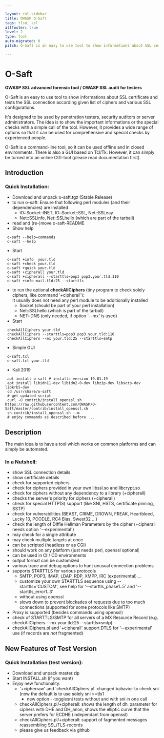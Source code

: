```yaml
---

layout: col-sidebar
title: OWASP O-Saft
tags: tlsm, ssl
altfooter: true
level: 2
type: tool
auto-migrated: 0
pitch: O-Saft is an easy to use tool to show informations about SSL certificate and tests the SSL connection according given list of ciphers and various SSL configurations.

---
```


# O-Saft
**OWASP SSL advanced forensic tool / OWASP SSL audit for testers**

O-Saft is an easy to use tool to show informations about SSL certificate and tests the SSL connection according given list of ciphers and various SSL configurations.

It's designed to be used by penetration testers, security auditors or server administrators. The idea is to show the important informations or the special checks with a simple call of the tool. However, it provides a wide range of options so that it can be used for comprehensive and special checks by experienced people.

O-Saft is a command-line tool, so it can be used offline and in closed environments. There is also a GUI based on Tcl/Tk. However, it can simply be turned into an online CGI-tool (please read documentation first).

## Introduction 
### Quick Installation:
* Download and unpack o-saft.tgz (Stable Release)
* to run o-saft: Ensure that following perl modules (and their dependencies) are installed
  * IO::Socket::INET, IO::Socket::SSL, Net::SSLeay
  * Net::SSLinfo, Net::SSLhello (which are part of the tarball)
* read and (re-)move o-saft-README
* Show help
```
 o-saft --help=commands
 o-saft --help
```
* Start 
```
 o-saft +info  your.tld
 o-saft +check your.tld
 o-saft +quick your.tld
 o-saft +cipherall your.tld
 o-saft +cipherall --starttls=pop3 pop3.your.tld:110
 o-saft +info mail.tld:25 --starttls
```
* to run the optional **checkAllCiphers** (tiny program to check solely ciphers, like command '+cipherall'):<br>It usually does not need any perl module to be additionally installed
  * Socket (should be part of your perl installation)
  * Net::SSLhello (which is part of the tarball)
  * NET::DNS (only needed, if option '--mx' is used) 
* Start
```
 checkAllCiphers your.tld
 checkAllCiphers --starttls=pop3 pop3.your.tld:110
 checkAllCiphers --mx your.tld:25 --starttls=smtp
```
* Simple GUI
```
 o-saft.tcl
 o-saft.tcl your.tld
```

* Kali 2019
```
 apt install o-saft # installs version 19.01.19
 apt install libidn11-dev libidn2-0-dev libzip-dev libsctp-dev libkrb5-dev
 cd /usr/share/o-saft
 # get updated script
 curl -O contrib/install_openssl.sh https://raw.githubusercontent.com/OWASP/O-Saft/master/contrib/install_openssl.sh
 sh contrib/install_openssl.sh --m
 # enjoy commands as described before ...
```

## Description

The main idea is to have a tool which works on common platforms and can simply be automated.
### In a Nutshell:
* show SSL connection details
* show certificate details
* check for supported ciphers
* check for ciphers provided in your own libssl.so and libcrypt.so
* check for ciphers without any dependency to a library (+cipherall)
* checks the server's priority for ciphers (+cipherall) 
* check for special HTTP(S) support (like SNI, HSTS, certificate pinning, SSTP)
* check for vulnerabilities (BEAST, CRIME, DROWN, FREAK, Heartbleed, Lucky 13, POODLE, RC4 Bias, Sweet32 ...)
* check the length of Diffie Hellman Parameters by the cipher (+cipherall needs option '--experimental')
* may check for a single attribute
* may check multiple targets at once
* can be scripted (headless or as CGI)
* should work on any platform (just needs perl, openssl optional)
* can be used in CI / CD environments
* output format can be customized
* various trace and debug options to hunt unusual connection problems
* supports STARTTLS for various protocols 
  * SMTP, POP3, IMAP, LDAP, RDP, XMPP, IRC (experimental) ...
  * customize your own STARTTLS sequence using --starttls='CUSTOM', see help for '--starttls_phase1..5' and '--starttls_error1..3'
  * without using openssl
  * slows down to prevent blockades of requests due to too much connections (supported for some protocols like SMTP)
* Proxy is supported (besides commands using openssl)
* check of STARTTLS/SMTP for all servers of a MX Resource Record (e.g. checkAllCiphers --mx your.tld:25 --starttls=smtp)
* checkAllCiphers.pl and '+cipherall' support DTLS for '--experimental' use (if records are *not* fragmented)

## New Features of Test Version

### Quick Installation (test version):
* Download and unpack master.zip
* Start INSTALL.sh (if you want)
* Enjoy new functionality:
  * '+cipherraw' and 'checkAllCiphers.pl' changed bahavior to check sni (now the default is to use solely sni >=tls1
     * new option --togglesni tests without and with sni in one call
  * checkAllCiphers.pl/+cipherall: shows the length of dh_parameter for ciphers with DHE and DH_anon, shows the elliptic curve that the server prefers for ECDHE (independant from openssl)
  * checkAllCiphers.pl/+cipherall: support of fagmented messages reassembling SSL/TLS-records
  * please give us feedback via github <!--- via the [https://lists.owasp.org/mailman/listinfo/o-saft mailinglist]  -->


